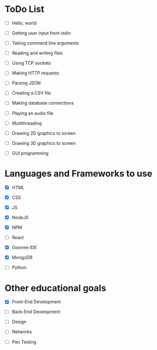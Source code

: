 ToDo List
======

  * [ ] Hello, world
  * [ ] Getting user input from stdin
  * [ ] Taking command line arguments
  * [ ] Reading and writing files
  * [ ] Using TCP sockets
  * [ ] Making HTTP requests
  * [ ] Parsing JSON
  * [ ] Creating a CSV file
  * [ ] Making database connections
  * [ ] Playing an audio file
  * [ ] Multithreading
  * [ ] Drawing 2D graphics to screen
  * [ ] Drawing 3D graphics to screen
  * [ ] GUI programming
  
  
Languages and Frameworks to use
======
  
   * [x] HTML
   * [x] CSS
   * [x] JS
   * [x] NodeJS
   * [x] NPM
   * [ ] React
   * [x] Goorme IDE
   * [x] MongoDB
   * [ ] Python
   
   
Other educational goals
======

  * [x] Front-End Development
  * [ ] Back-End Development
  * [ ] Design
  * [ ] Networks
  * [ ] Pen Testing
   
